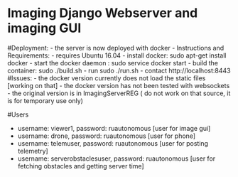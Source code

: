 # Imaging Django Webserver and imaging GUI

#Deployment:
	- the server is now deployed with docker
	- Instructions and Requirements:
		- requires Ubuntu 16.04
		- install docker: sudo apt-get install docker
		- start the docker daemon : sudo service docker start
		- build the container: sudo ./build.sh
		- run sudo ./run.sh
		- contact http://localhost:8443
#Issues:
	- the docker version currently does not load the static files [working on that]
	- the docker version has not been tested with websockets
	- the original version is in ImagingServerREG ( do not work on that source, it is for temporary use only)

#Users
- username: viewer1, password: ruautonomous [user for image gui]
- username: drone, password: ruautonomous [user for phone]
- username: telemuser, password: ruautonomous [user for posting telemetry]
- username: serverobstaclesuser, password: ruautonomous [user for fetching obstacles and getting server time]
